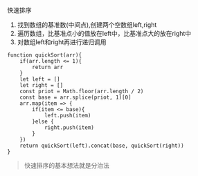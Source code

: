 快速排序
1. 找到数组的基准数(中间点),创建两个空数组left,right
2. 遍历数组，比基准点小的值放在left中，比基准点大的放在right中
3. 对数组left和right再进行递归调用

```
function quickSort(arr){
    if(arr.length <= 1){
        return arr
    }
    let left = []
    let right = []
    const priot = Math.floor(arr.length / 2)
    const base = arr.splice(priot, 1)[0]
    arr.map(item => {
        if(item <= base){
            left.push(item)
        }else {
            right.push(item)
        }
    })
    return quickSort(left).concat(base, quickSort(right))
}
```
> 快速排序的基本想法就是分治法